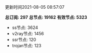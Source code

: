 更新时间2021-08-05 08:57:07

**总订阅: 297**
**总节点: 19162**
**有效节点: 5323**
- ss节点: 3624
- v2ray节点: 1456
- ssr节点: 120
- trojan节点: 123

